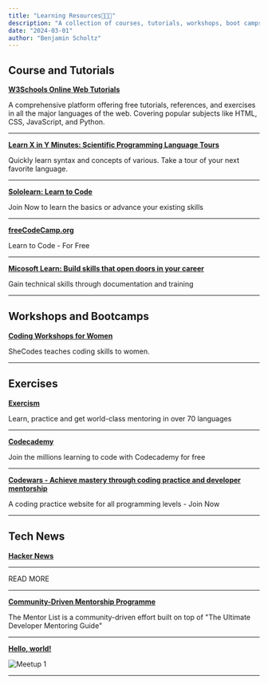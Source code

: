 ```yaml
---
title: "Learning Resources👩🏾‍🎓"
description: "A collection of courses, tutorials, workshops, boot camps, exercises, and tech news sources for software developers."
date: "2024-03-01"
author: "Benjamin Scholtz"
---
```


## Course and Tutorials

[**W3Schools Online Web Tutorials**](https://www.w3schools.com/?ref=capesoftwarecommunity.co.za)

A comprehensive platform offering free tutorials, references, and exercises in all the major languages of the web. Covering popular subjects like HTML, CSS, JavaScript, and Python.

---

[**Learn X in Y Minutes: Scientific Programming Language Tours**](https://learnxinyminutes.com/?ref=capesoftwarecommunity.co.za)

Quickly learn syntax and concepts of various. Take a tour of your next favorite language.

---

[**Sololearn: Learn to Code**](https://www.sololearn.com/en/?ref=capesoftwarecommunity.co.za)

Join Now to learn the basics or advance your existing skills

---

[**freeCodeCamp.org**](https://www.freecodecamp.org/?ref=capesoftwarecommunity.co.za)

Learn to Code - For Free

---

[**Micosoft Learn: Build skills that open doors in your career**](https://learn.microsoft.com/en-gb/?ref=capesoftwarecommunity.co.za)

Gain technical skills through documentation and training

---

## Workshops and Bootcamps

[**Coding Workshops for Women**](https://www.shecodes.io/?ref=capesoftwarecommunity.co.za)

SheCodes teaches coding skills to women.

---

## Exercises

[**Exercism**](https://exercism.org/?ref=capesoftwarecommunity.co.za)

Learn, practice and get world-class mentoring in over 70 languages

---

[**Codecademy**](https://www.codecademy.com/?ref=capesoftwarecommunity.co.za)

Join the millions learning to code with Codecademy for free

---

[**Codewars - Achieve mastery through coding practice and developer mentorship**](https://www.codewars.com/?ref=capesoftwarecommunity.co.za)

A coding practice website for all programming levels - Join Now

---

## Tech News

[**Hacker News**](https://news.ycombinator.com/?ref=capesoftwarecommunity.co.za)

---

READ MORE

---

[**Community-Driven Mentorship Programme**](/posts/MentorshipProgramme)

The Mentor List is a community-driven effort built on top of "The Ultimate Developer Mentoring Guide"

---

[**Hello, world!**](/posts/HelloWorld)

![Meetup 1](/images/Image1.jpg)

---

